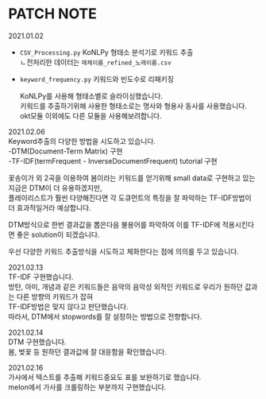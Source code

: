 # PATCH NOTE
  
2021.01.02   
+ `CSV_Processing.py` KoNLPy 형태소 분석기로 키워드 추출   
   ㄴ전처리한 데이터는 `매체이름_refined_노래이름.csv`  
+ `keyword_frequency.py` 키워드와 빈도수로 리패키징   
  
    
    KoNLPy를 사용해 형태소별로 슬라이싱했습니다.  
    키워드를 추출하기위해 사용한 형태소로는 명사와 형용사 동사를 사용했습니다.
    okt모듈 이외에도 다른 모듈을 사용해보려합니다.  
      
    
    
2021.02.06  
Keyword추출의 다양한 방법을 시도하고 있습니다.  
-DTM(Document-Term Matrix) 구현  
-TF-IDF(termFrequent - InverseDocumentFrequent) tutorial 구현  
  
 꽃송이가 외 2곡을 이용하여 봄이라는 키워드를 얻기위해 small data로 구현하고 있는 지금은 DTM이 더 유용하겠지만,  
 플레이리스트가 훨씬 다양해진다면 각 도큐먼트의 특징을 잘 파악하는 TF-IDF방법이 더 효과적일거라 예상합니다.  

DTM방식으로 한번 결과값을 뽑은다음 불용어를 파악하여 이를  TF-IDF에 적용시킨다면 좋은 solution이 되겠습니다.  
  
  
  우선 다양한 키워드 추출방식을 시도하고 체화한다는 점에 의의를 두고 있습니다.  
    
      
2021.02.13   
TF-IDF 구현했습니다.  
방탄, 아미, 개념과 같은 키워드들은 음악의 음악성 외적인 키워드로 우리가 원하던 값과는 다른 방향의 키워드가 잡혀  
TF-IDF방법은 맞지 않다고 판단했습니다.  
따라서, DTM에서 stopwords를 잘 설정하는 방법으로 전향합니다.  
  
  
2021.02.14  
DTM 구현했습니다.   
봄, 벚꽃 등 원하던 결과값에 잘 대응함을 확인했습니다.  
  
2021.02.16  
가사에서 텍스트를 추출해 키워드중요도 표를 보완하기로 했습니다.  
melon에서 가사를 크롤링하는 부분까지 구현했습니다.  

